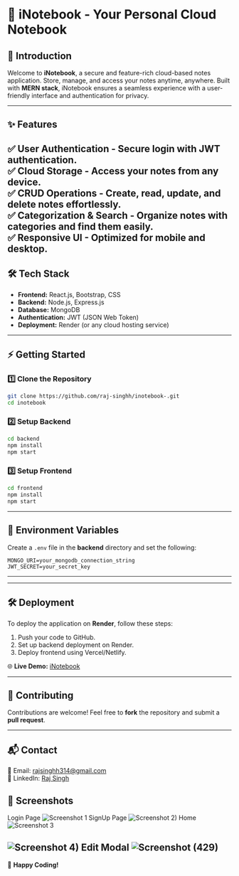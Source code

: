 # 📝 iNotebook - Your Personal Cloud Notebook 

## 🚀 Introduction

Welcome to **iNotebook**, a secure and feature-rich cloud-based notes application. Store, manage, and access your notes anytime, anywhere. Built with **MERN stack**, iNotebook ensures a seamless experience with a user-friendly interface and authentication for privacy. 

---

## ✨ Features

✅ **User Authentication** - Secure login with JWT authentication.  
✅ **Cloud Storage** - Access your notes from any device.  
✅ **CRUD Operations** - Create, read, update, and delete notes effortlessly.  
✅ **Categorization & Search** - Organize notes with categories and find them easily.  
✅ **Responsive UI** - Optimized for mobile and desktop.
---

## 🛠️ Tech Stack

- **Frontend:** React.js, Bootstrap, CSS
- **Backend:** Node.js, Express.js
- **Database:** MongoDB
- **Authentication:** JWT (JSON Web Token)
- **Deployment:** Render (or any cloud hosting service)

---

## ⚡ Getting Started

### 1️⃣ Clone the Repository

```sh
git clone https://github.com/raj-singhh/inotebook-.git
cd inotebook
```

### 2️⃣ Setup Backend

```sh
cd backend
npm install
npm start
```

### 3️⃣ Setup Frontend

```sh
cd frontend
npm install
npm start
```

---

## 🔐 Environment Variables

Create a `.env` file in the **backend** directory and set the following:

```
MONGO_URI=your_mongodb_connection_string
JWT_SECRET=your_secret_key
```

---







---

## 🛠️ Deployment

To deploy the application on **Render**, follow these steps:

1. Push your code to GitHub.
2. Set up backend deployment on Render.
3. Deploy frontend using Vercel/Netlify.

🌐 **Live Demo:** [iNotebook](https://inotebook-frontend-cf1g.onrender.com/)

---

## 👥 Contributing

Contributions are welcome! Feel free to **fork** the repository and submit a **pull request**.

---

## 📬 Contact

📧 Email: rajsinghh314@gmail.com  
🔗 LinkedIn: [Raj Singh](https://www.linkedin.com/in/rajsingh-/)

## 📸 Screenshots
Login Page 
![Screenshot 1](https://github.com/user-attachments/assets/926021e5-398f-4e3f-950e-edfe855af7f6)
SignUp Page
![Screenshot 2)](https://github.com/user-attachments/assets/09f7edcf-778c-42ed-be10-50911408a16c)
Home
![Screenshot 3](https://github.com/user-attachments/assets/e2d59482-c8c2-45b0-a7fb-672dfd0c023a)

![Screenshot 4)](https://github.com/user-attachments/assets/4e56428d-d8fa-4543-8fc5-6cf56f58de5b)
Edit Modal
![Screenshot (429)](https://github.com/user-attachments/assets/8c33040a-1cf1-4076-8799-9af99243c345)
---

🚀 **Happy Coding!**

